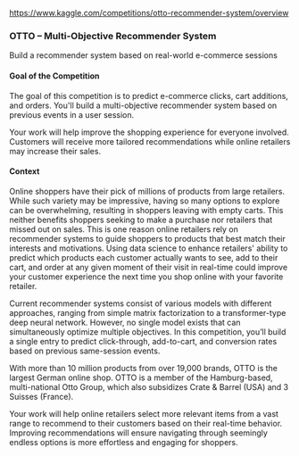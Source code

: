 https://www.kaggle.com/competitions/otto-recommender-system/overview

### OTTO – Multi-Objective Recommender System
Build a recommender system based on real-world e-commerce sessions

#### Goal of the Competition

The goal of this competition is to predict e-commerce clicks, cart additions, and orders. You'll build a multi-objective recommender system based on previous events in a user session.

Your work will help improve the shopping experience for everyone involved. Customers will receive more tailored recommendations while online retailers may increase their sales.

#### Context

Online shoppers have their pick of millions of products from large retailers. While such variety may be impressive, having so many options to explore can be overwhelming, resulting in shoppers leaving with empty carts. This neither benefits shoppers seeking to make a purchase nor retailers that missed out on sales. This is one reason online retailers rely on recommender systems to guide shoppers to products that best match their interests and motivations. Using data science to enhance retailers' ability to predict which products each customer actually wants to see, add to their cart, and order at any given moment of their visit in real-time could improve your customer experience the next time you shop online with your favorite retailer.

Current recommender systems consist of various models with different approaches, ranging from simple matrix factorization to a transformer-type deep neural network. However, no single model exists that can simultaneously optimize multiple objectives. In this competition, you’ll build a single entry to predict click-through, add-to-cart, and conversion rates based on previous same-session events.

With more than 10 million products from over 19,000 brands, OTTO is the largest German online shop. OTTO is a member of the Hamburg-based, multi-national Otto Group, which also subsidizes Crate & Barrel (USA) and 3 Suisses (France).

Your work will help online retailers select more relevant items from a vast range to recommend to their customers based on their real-time behavior. Improving recommendations will ensure navigating through seemingly endless options is more effortless and engaging for shoppers.

